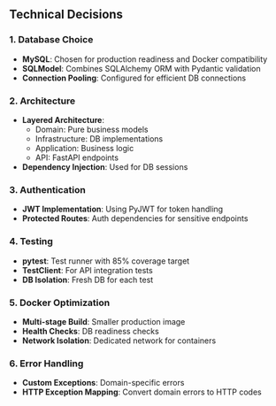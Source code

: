 ## Technical Decisions

### 1. Database Choice
- **MySQL**: Chosen for production readiness and Docker compatibility
- **SQLModel**: Combines SQLAlchemy ORM with Pydantic validation
- **Connection Pooling**: Configured for efficient DB connections

### 2. Architecture
- **Layered Architecture**:
  - Domain: Pure business models
  - Infrastructure: DB implementations
  - Application: Business logic
  - API: FastAPI endpoints
- **Dependency Injection**: Used for DB sessions

### 3. Authentication 
- **JWT Implementation**: Using PyJWT for token handling
- **Protected Routes**: Auth dependencies for sensitive endpoints

### 4. Testing
- **pytest**: Test runner with 85% coverage target
- **TestClient**: For API integration tests
- **DB Isolation**: Fresh DB for each test

### 5. Docker Optimization
- **Multi-stage Build**: Smaller production image
- **Health Checks**: DB readiness checks
- **Network Isolation**: Dedicated network for containers

### 6. Error Handling
- **Custom Exceptions**: Domain-specific errors
- **HTTP Exception Mapping**: Convert domain errors to HTTP codes